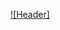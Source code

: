 [![Header]](https://user-images.githubusercontent.com/63979569/127869789-fae9b43b-ca5d-4732-83b2-6e93ffd70bea.png)


<!--
**hilalsidhic/hilalsidhic** is a ✨ _special_ ✨ repository because its `README.md` (this file) appears on your GitHub profile.

Here are some ideas to get you started:

- 🔭 I’m currently working on ...
- 🌱 I’m currently learning ...
- 👯 I’m looking to collaborate on ...
- 🤔 I’m looking for help with ...
- 💬 Ask me about ...
- 📫 How to reach me: ...
- 😄 Pronouns: ...
- ⚡ Fun fact: ...
-->
